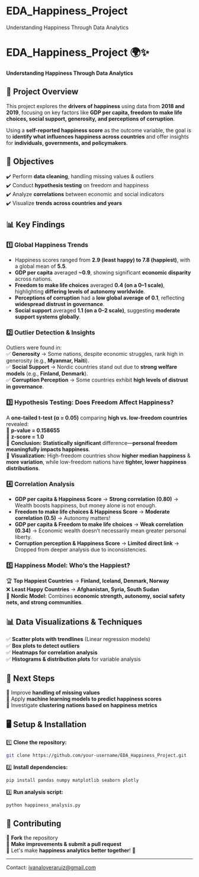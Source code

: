 # EDA_Happiness_Project
Understanding Happiness Through Data Analytics
# **EDA_Happiness_Project** 🌍✨  
**Understanding Happiness Through Data Analytics**  

## 📌 **Project Overview**  
This project explores the **drivers of happiness** using data from **2018 and 2019**, focusing on key factors like **GDP per capita, freedom to make life choices, social support, generosity, and perceptions of corruption**.  

Using a **self-reported happiness score** as the outcome variable, the goal is to **identify what influences happiness across countries** and offer insights for **individuals, governments, and policymakers**.  

## 🎯 **Objectives**  
✔️ Perform **data cleaning**, handling missing values & outliers  
✔️ Conduct **hypothesis testing** on freedom and happiness  
✔️ Analyze **correlations** between economic and social indicators  
✔️ Visualize **trends across countries and years**  

## 📊 **Key Findings**  
### **1️⃣ Global Happiness Trends**  
- Happiness scores ranged from **2.9 (least happy) to 7.8 (happiest)**, with a global mean of **5.5**.  
- **GDP per capita** averaged **~0.9**, showing significant **economic disparity** across nations.  
- **Freedom to make life choices** averaged **0.4 (on a 0–1 scale)**, highlighting **differing levels of autonomy worldwide**.  
- **Perceptions of corruption** had a **low global average of 0.1**, reflecting **widespread distrust in governance**.  
- **Social support** averaged **1.1 (on a 0–2 scale)**, suggesting **moderate support systems globally**.  

### **2️⃣ Outlier Detection & Insights**  
Outliers were found in:  
✅ **Generosity** → Some nations, despite economic struggles, rank high in generosity (e.g., **Myanmar, Haiti**).  
✅ **Social Support** → Nordic countries stand out due to **strong welfare models** (e.g., **Finland, Denmark**).  
✅ **Corruption Perception** → Some countries exhibit **high levels of distrust in governance**.  

### **3️⃣ Hypothesis Testing: Does Freedom Affect Happiness?**  
A **one-tailed t-test (α = 0.05)** comparing **high vs. low-freedom countries** revealed:  
📌 **p-value = 0.158655**  
📌 **z-score = 1.0**  
📌 **Conclusion:** **Statistically significant** difference—**personal freedom meaningfully impacts happiness**.  
📌 **Visualization:** High-freedom countries show **higher median happiness** & **more variation**, while low-freedom nations have **tighter, lower happiness distributions**.  

### **4️⃣ Correlation Analysis**  
- **GDP per capita & Happiness Score** → **Strong correlation (0.80)** → Wealth boosts happiness, but money alone is not enough.  
- **Freedom to make life choices & Happiness Score** → **Moderate correlation (0.5)** → Autonomy matters!  
- **GDP per capita & Freedom to make life choices** → **Weak correlation (0.34)** → Economic wealth doesn’t necessarily mean greater personal liberty.  
- **Corruption perception & Happiness Score** → **Limited direct link** → Dropped from deeper analysis due to inconsistencies.  

### **5️⃣ Happiness Model: Who’s the Happiest?**
🏆 **Top Happiest Countries** → **Finland, Iceland, Denmark, Norway**  
❌ **Least Happy Countries** → **Afghanistan, Syria, South Sudan**  
📌 **Nordic Model:** Combines **economic strength, autonomy, social safety nets, and strong communities**.  

## 📊 **Data Visualizations & Techniques**  
✅ **Scatter plots with trendlines** (Linear regression models)  
✅ **Box plots to detect outliers**  
✅ **Heatmaps for correlation analysis**  
✅ **Histograms & distribution plots** for variable analysis  

## 🚀 **Next Steps**  
🔹 Improve **handling of missing values**  
🔹 Apply **machine learning models to predict happiness scores**  
🔹 Investigate **clustering nations based on happiness metrics**  

## 🖥️ **Setup & Installation**  
1️⃣ **Clone the repository:**  
   ```bash
   git clone https://github.com/your-username/EDA_Happiness_Project.git
   ```
2️⃣ **Install dependencies:**  
   ```bash
   pip install pandas numpy matplotlib seaborn plotly
   ```
3️⃣ **Run analysis script:**  
   ```bash
   python happiness_analysis.py
   ```

## 🤝 **Contributing**  
🔹 **Fork** the repository  
🔹 **Make improvements & submit a pull request**  
🔹 Let's make **happiness analytics better together**! 🚀  

---
Contact: ivanaloveraruiz@gmail.com
